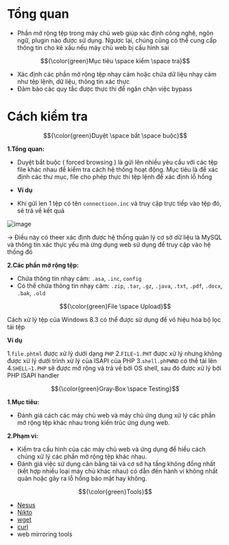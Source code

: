 # Tổng quan #

- Phần mở rộng tệp trong máy chủ web giúp xác định công nghệ, ngôn ngữ, plugin nào được sử dụng. Ngược lại, chúng cũng có thể cung cấp thông tin cho kẻ xấu nếu máy chủ web bị cấu hình sai

$${\color{green}Mục tiêu \space kiểm \space tra}$$	

- Xác định các phần mở rộng tệp nhạy cảm hoặc chứa dữ liệu nhạy cảm như tệp lệnh, dữ liệu, thông tin xác thực
- Đảm bảo các quy tắc được thực thi để ngăn chặn việc bypass
  
# Cách kiểm tra #

$${\color{green}Duyệt \space bắt \space buộc}$$	

**1.Tổng quan:**

- Duyệt bắt buộc ( forced browsing ) là gửi lên nhiều yêu cầu với các tệp file khác nhau để kiểm tra cách hệ thống hoạt động. Mục tiêu là để xác định các thư mục, file cho phép thực thi tệp lệnh để xác định lỗ hổng

- **Ví dụ**

- Khi gửi len 1 tệp có tên `connectioon.inc` và truy cập trực tiếp vào tệp đó, sẽ trả về kết quả 

 ![image](https://github.com/user-attachments/assets/221ed80f-ff24-43f3-8936-3cebc6c3ac60)

 -> Điều này có theer xác định được hệ thống quản lý cơ sở dữ liệu là MySQL và thông tin xác thực yếu mà ứng dụng web sử dụng để truy cập vào hệ thống đó 

**2.Các phần mở rộng tệp:**

- Chứa thông tin nhạy cảm: `.asa`, `.inc`, `config`
- Có thể chứa thông tin nhạy cảm: `.zip`, `.tar`, `.gz`, `.java`, `.txt`, `.pdf`, `.docx`, `.bak`, `.old`

$${\color{green}File \space Upload}$$	

Cách xử lý tệp của Windows 8.3 có thể được sử dụng để vô hiệu hóa bộ lọc tải tệp

**Ví dụ**

1.`file.phtml` được xử lý dưới dạng `PHP`
2.`FILE~1.PHT` được xử lý nhưng không được xử lý dưới trình xử lý của ISAPI của PHP
3.`shell.phPWND` có thể tải lên
4.`SHELL~1.PHP` sẽ được mở rộng và trả về bởi OS shell, sau đó được xử lý bởi PHP ISAPI handler

$${\color{green}Gray-Box \space Testing}$$

**1.Mục tiêu:** 

- Đánh giá cách các máy chủ web và máy chủ ứng dụng xử lý các phần mở rộng tệp khác nhau trong kiến trúc ứng dụng web.

**2.Phạm vi:**

- Kiểm tra cấu hình của các máy chủ web và ứng dụng để hiểu cách chúng xử lý các phần mở rộng tệp khác nhau.
- Đánh giá việc sử dụng cân bằng tải và cơ sở hạ tầng không đồng nhất (kết hợp nhiều loại máy chủ khác nhau) có dẫn đến hành vi không nhất quán hoặc gây ra lỗ hổng bảo mật hay không.

$${\color{green}Tools}$$

- [Nesus](https://www.tenable.com/products/nessus)
- [Nikto](https://github.com/sullo/nikto)
- [wget](https://www.gnu.org/software/wget/)
- [curl](https://curl.se/)
- web mirroring tools
